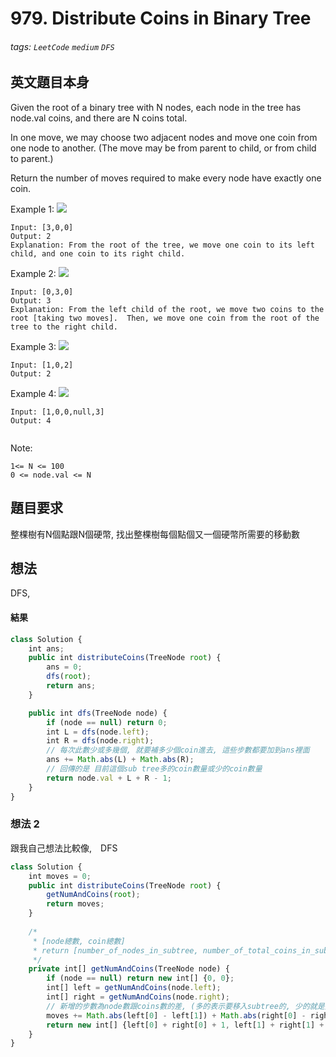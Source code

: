 # 979. Distribute Coins in Binary Tree
###### tags: `LeetCode` `medium` `DFS`

## 英文題目本身
Given the root of a binary tree with N nodes, each node in the tree has node.val coins, and there are N coins total.

In one move, we may choose two adjacent nodes and move one coin from one node to another.  (The move may be from parent to child, or from child to parent.)

Return the number of moves required to make every node have exactly one coin.

 

Example 1:
![](https://i.imgur.com/CKQYAfN.png)
```
Input: [3,0,0]
Output: 2
Explanation: From the root of the tree, we move one coin to its left child, and one coin to its right child.
```
Example 2:
![](https://i.imgur.com/8kx1RbE.png)
```
Input: [0,3,0]
Output: 3
Explanation: From the left child of the root, we move two coins to the root [taking two moves].  Then, we move one coin from the root of the tree to the right child.
```
Example 3:
![](https://i.imgur.com/pQOPA6h.png)

```
Input: [1,0,2]
Output: 2
```
Example 4:
![](https://i.imgur.com/sV1n9mm.png)

```
Input: [1,0,0,null,3]
Output: 4
 

```
Note:
```
1<= N <= 100
0 <= node.val <= N
```
## 題目要求
整棵樹有N個點跟N個硬幣, 找出整棵樹每個點個又一個硬幣所需要的移動數
## 想法
DFS, 
#### 結果
```javascript
class Solution {
    int ans;
    public int distributeCoins(TreeNode root) {
        ans = 0;
        dfs(root);
        return ans;
    }

    public int dfs(TreeNode node) {
        if (node == null) return 0;
        int L = dfs(node.left);
        int R = dfs(node.right);
        // 每次此數少或多幾個, 就要補多少個coin進去, 這些步數都要加到ans裡面
        ans += Math.abs(L) + Math.abs(R);
        // 回傳的是 目前這個sub tree多的coin數量或少的coin數量
        return node.val + L + R - 1;
    }
}
```

### 想法 2
跟我自己想法比較像,　DFS

```javascript
class Solution {
    int moves = 0;
    public int distributeCoins(TreeNode root) {
        getNumAndCoins(root);
        return moves;
    }
    
    /*
     * [node總數, coin總數]
     * return [number_of_nodes_in_subtree, number_of_total_coins_in_subtree]
     */
    private int[] getNumAndCoins(TreeNode node) {
        if (node == null) return new int[] {0, 0};
        int[] left = getNumAndCoins(node.left);
        int[] right = getNumAndCoins(node.right);
        // 新增的步數為node數跟coins數的差, (多的表示要移入subtree的, 少的就是要移出這個subtree)
        moves += Math.abs(left[0] - left[1]) + Math.abs(right[0] - right[1]);
        return new int[] {left[0] + right[0] + 1, left[1] + right[1] + node.val};
    }
}
```